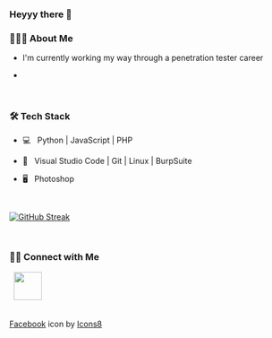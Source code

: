 ### Heyyy there 👋
<h3> 👨🏻‍💻 About Me </h3>

- I'm currently working my way through a penetration tester career

- 

<br>

<h3>🛠 Tech Stack</h3>

- 💻 &nbsp; Python | JavaScript | PHP 
  
- 🔧 &nbsp; Visual Studio Code  | Git | Linux | BurpSuite
  
- 🖥 &nbsp; Photoshop

<br>

[![GitHub Streak](https://github-readme-streak-stats.herokuapp.com?user=Kiruer&theme=submarine-flowers&border_radius=5&fire=DD701B)](https://git.io/streak-stats)

<br>
<h3> 🤝🏻 Connect with Me </h3>

<p align="left">
<!-- &nbsp; <a href="https://www.facebook.com/Kiruer19/" target="_blank" rel="noopener noreferrer"><img width="50" height="50" src="https://img.icons8.com/bubbles/50/facebook-new.png"/></a>  -->
&nbsp; <a href="https://discord.com/channels/@kiru408" target="_blank" rel="noopener noreferrer"><img width="50" height="50" src="https://img.icons8.com/bubbles/50/discord-logo.png"/></a>  
</p>

<!--
**Kiruer/Kiruer** is a ✨ _special_ ✨ repository because its `README.md` (this file) appears on your GitHub profile.

Here are some ideas to get you started:

- 🔭 I’m currently working on ...
- 🌱 I’m currently learning ...
- 👯 I’m looking to collaborate on ...
- 🤔 I’m looking for help with ...
- 💬 Ask me about ...
- 📫 How to reach me: ...
- 😄 Pronouns: ...
- ⚡ Fun fact: ...
-->
<br>
<a  href="https://icons8.com/icon/118468/facebook">Facebook</a> icon by <a href="https://icons8.com">Icons8</a>
